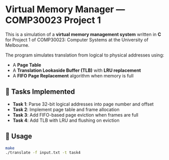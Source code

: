 # Virtual Memory Manager — COMP30023 Project 1

This is a simulation of a **virtual memory management system** written in **C** for Project 1 of COMP30023: Computer Systems at the University of Melbourne.

The program simulates translation from logical to physical addresses using:

- A **Page Table**
- A **Translation Lookaside Buffer (TLB)** with **LRU replacement**
- A **FIFO Page Replacement** algorithm when memory is full

## 🧠 Tasks Implemented

- **Task 1**: Parse 32-bit logical addresses into page number and offset  
- **Task 2**: Implement page table and frame allocation  
- **Task 3**: Add FIFO-based page eviction when frames are full  
- **Task 4**: Add TLB with LRU and flushing on eviction

## 🚀 Usage

```bash
make
./translate -f input.txt -t task4
